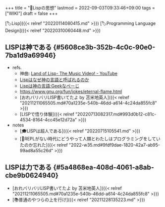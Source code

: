 +++
title = "📝Lispの思想"
lastmod = 2022-09-03T09:33:46+09:00
tags = ["WIKI"]
draft = false
+++

[🏷Lisp]({{< relref "20220114080415.md" >}}) [🏷Programming Language Design]({{< relref "20220310060448.md" >}})


## LISPは神である {#5608ce3b-352b-4c0c-90e0-7ba1d9a69946}

-   refs.
    -   神曲: [Land of Lisp- The Music Video! - YouTube](https://www.youtube.com/watch?v=HM1Zb3xmvMc)
    -   [Lispはなぜ神の言語と呼ばれるのか](https://muuumin.net/why-lisp-god-language/)
    -   [Lispは神の言語:Geekなぺーじ](https://www.geekpage.jp/blog/?id=2007/8/20)
    -   <https://www.gnu.org/fun/jokes/eternal-flame.html>
    -   [おれバリバリLISP書いてたよ by 苫米地英人]({{< relref "20211211065505.md#70a1235e-540b-46dd-a614-4c24da855fc8" >}})
    -   [LISPで悟り体験]({{< relref "20220713082317.md#993d0b12-c81c-4534-8164-4cc45e12d72a" >}})
-   notes
    -   [🎓LISPは超人である]({{< relref "20220715105541.md" >}})
    -   [💭REPLがない時代にどうやって人類とわたしはプログラミングをしていたのか忘れた]({{< relref "2022-w35.md#9fdf9dae-1820-42a7-ab95-99ad8a55c26d" >}})


## LISPは力である {#5a4868ea-408d-4061-a8ab-cbe9b0624940}

-   [おれバリバリLISP書いてたよ by 苫米地英人]({{< relref "20211211065505.md#70a1235e-540b-46dd-a614-4c24da855fc8" >}})
-   [📚普通のやつらの上を行け]({{< relref "20211228135223.md" >}})
